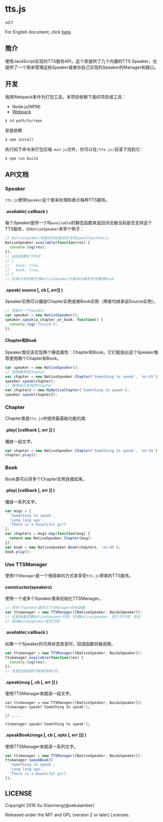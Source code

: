 # tts.js
*v0.1*

For English document, click [here](README.md).

## 简介
使用JavaScript实现的TTS服务API，这个库提供了几个内置的TTS Speaker，也提供了一个用来管理这些Speaker或者你自己实现的Speaker的Manager和接口。

## 开发
我用Webpack来作为打包工具。本项目依赖下面的项目或工具：

* Node.js(NPM)
* [Webpack](https://webpack.github.io/)

```shell
$ cd path/to/repo
```

安装依赖
```shell
$ npm install
```

执行如下命令来打包压缩`.min.js`文件，你可以在`/tts.js/`目录下找到它:
```shell
$ npm run build
```

## API文档

### Speaker

`tts.js`使用`Speaker`这个类来处理和表示每种TTS服务。

#### .available( callback )

每个Speaker提供一个叫`available`的静态函数来返回浏览器当前是否支持这个TTS服务，以`NativeSpeaker`来举个例子：

```javascript
// NativeSpeaker将探测浏览器是否支持speechSynthesis
NativeSpeaker.available(function(res) {
  console.log(res);
});
// 返回结果如下形式
// {
//   base: true,
//   book: true,
// }
// 这表示浏览器支持NativeSpeaker的基本功能和支持播放Book
```

#### .speak( source [, cb [, err]] )

Speaker实例可以播放Chapter实例或者Book实例（两者均继承自Source实例）。

```javascript
// 初始化一个Speaker
var speaker = new NativeSpeaker();
speaker.speak(a_chapter_or_book, function() {
  console.log('finish');
});
```

#### Chapter和Book

Speaker类应该实现两个静态属性：Chapter和Book。它们能指出这个Speaker推荐使用哪个Chapter和Book。

```javascript
var speaker = new NativeSpeaker();
// 使用推荐的Chapter
var chapter = new NativeSpeaker.Chapter('Something to speak', 'en-US');
speaker.speak(chapter);
// 使用自己实现的Chapter
var chapter2 = new MyNativeChapter('Something to speak');
speaker.speak(chapter2);
```

### Chapter

Chapter类是`tts.js`中提供最基础功能的类.

#### .play( [callback [, err ]] )

播放一段文字。

```javascript
var chapter = new NativeSpeaker.Chapter('Something to speak', 'en-US');
chapter.play();
```

### Book

Book类可以将多个Chapter实例连接起来。

#### .play( [callback [, err ]] )

播放一系列文字。

```javascript
var msgs = [
  'Something to speak',
  'Long long ago',
  'There is a beautiful girl'
];
var chapters = msgs.map(function(msg) {
  return new NativeSpeaker.Chapter(msg);
});
var book = new NativeSpeaker.Book(chapters, 'en-US');
book.play();
```

### Use TTSManager

使用`TTSManager`是一个很简单的方式来享受`tts.js`带来的TTS服务。

#### constructor(speakers)

使用一个或多个Speaker类来初始化TTSManager。

```javascript
// 将多个Speaker类传入TTSManager的构造器
var ttsmanager = new TTSManager([NativeSpeaker, BaiduSpeaker]);
// 这意味着如果NativeSpeaker可用，则用NativeSpeaker，若它不可用，则去
// 探测BaiduSpeaker是否可用
```

#### .available( callback )

如果一个Speaker的可用状态改变时，回调函数将被调用。

```javascript
var ttsmanager = new TTSManager([NativeSpeaker, BaiduSpeaker]);
ttsmanager.available(function(res) {
  console.log(res);
});
// 这里回调函数可能被调用2次。
```

#### .speak(msg [, cb [, err ]] )

使用TTSManager来朗读一段文字。

```javasciprt
var ttsmanager = new TTSManager([NativeSpeaker, BaiduSpeaker]);
ttsmanager.speak('Something to speak');

// ....

ttsmanager.speak('Something to speak');
```

#### .speakBook(msgs [, cb [, opts [, err ]]] )

使用TTSManager来朗读一系列文字。

```javascript
var ttsmanager = new TTSManager([NativeSpeaker, BaiduSpeaker]);
ttsmanager.speakBook([
  'Something to speak',
  'Long long ago',
  'There is a beautiful girl'
]);
```

## LICENSE

Copyright 2016 Xu Xiaomeng(@sekaiamber)

Released under the MIT and GPL (version 2 or later) Licenses.